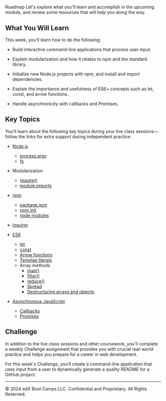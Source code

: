 # 
Roadmap
Let's explore what you'll learn and accomplish in the upcoming module, and review some resources that will help you along the way.

## What You Will Learn
This week, you'll learn how to do the following:

* Build interactive command-line applications that process user input.

* Explain modularization and how it relates to npm and the standard library.

* Initialize new Node.js projects with npm, and install and import dependencies.

* Explain the importance and usefulness of ES6+ concepts such as let, const, and arrow functions.

* Handle asynchronicity with callbacks and Promises.

## Key Topics
You'll learn about the following key topics during your live class sessions—follow the links for extra support during independent practice:

* [Node.js](https://en.wikipedia.org/wiki/Node.js)
  * [process.argv](https://nodejs.org/docs/latest/api/process.html#process_process_argv)
  * [fs](https://node.readthedocs.io/en/latest/api/fs/)
  
* Modularization
  * [require()](https://nodejs.org/api/modules.html#modules_require_id)
  * [module.exports](https://nodejs.org/api/modules.html#modules_module_exports)
* [npm](https://docs.npmjs.com/about-npm/)
  * [package.json](https://docs.npmjs.com/creating-a-package-json-file)
  * [npm init](https://docs.npmjs.com/cli/init)
  * [node modules](https://nodejs.org/api/modules.html#modules_loading_from_node_modules_folders)

* [inquirer](https://www.npmjs.com/package/inquirer/v/8.2.4)

* [ES6](https://en.wikipedia.org/wiki/ECMAScript#6th_Edition_%E2%80%93_ECMAScript_2015)
  * [let](https://developer.mozilla.org/en-US/docs/Web/JavaScript/Reference/Statements/let)
  * [const](https://developer.mozilla.org/en-US/docs/Web/JavaScript/Reference/Statements/const)
  * [Arrow functions](https://developer.mozilla.org/en-US/docs/Web/JavaScript/Reference/Functions/Arrow_functions)
  * [Templae literals](https://developer.mozilla.org/en-US/docs/Web/JavaScript/Reference/Template_literals)
  * Array methods
    * [map()](https://developer.mozilla.org/en-US/docs/Web/JavaScript/Reference/Global_Objects/Array/map)
    * [filter()](https://developer.mozilla.org/en-US/docs/Web/JavaScript/Reference/Global_Objects/Array/filter)
    * [reduce()](https://developer.mozilla.org/en-US/docs/Web/JavaScript/Reference/Global_Objects/Array/reduce)
    * [Spread](https://developer.mozilla.org/en-US/docs/Web/JavaScript/Reference/Operators/Spread_syntax)
    * [Destructuring arrays and objects](https://developer.mozilla.org/en-US/docs/Web/JavaScript/Reference/Operators/Destructuring_assignment)
  
* [Asynchronous JavaScript](https://developer.mozilla.org/en-US/docs/Learn/JavaScript/Asynchronous)
  * [Callbacks](https://developer.mozilla.org/en-US/docs/Glossary/Callback_function)
  * [Promises](https://developer.mozilla.org/en-US/docs/Web/JavaScript/Reference/Global_Objects/Promise)

## Challenge
In addition to the live class sessions and other coursework, you'll complete a weekly Challenge assignment that provides you with crucial real-world practice and helps you prepare for a career in web development.

For this week's Challenge, you’ll create a command-line application that uses input from a user to dynamically generate a quality README for a GitHub project.

---
© 2024 edX Boot Camps LLC. Confidential and Proprietary. All Rights Reserved.
